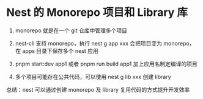 # Nest 的 Monorepo 项目和 Library 库

1. monorepo 就是在一个 git 仓库中管理多个项目

2. nest-cli 支持 monorepo，执行 nest g app xxx 会把项目变为 monorepo，在 apps 目录下保存多个 nest 应用

3. pnpm start:dev app1 或者 pnpm run build app1 加上应用名制定编译的项目

4. 多个项目可能存在公共代码，可以使用 nest g lib xxx 创建 library

总结：nest 可以通过创建 monorepo 及 library 复用代码的方式提升开发效率

